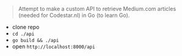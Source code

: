 > Attempt to make a custom API to retrieve Medium.com articles (needed for Codestar.nl)
in Go (to learn Go).

* clone repo
* `cd ./api`
* `go build && ./api`
* open `http://localhost:8000/api`
